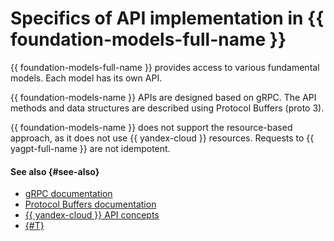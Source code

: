 # Specifics of API implementation in {{ foundation-models-full-name }}

{{ foundation-models-full-name }} provides access to various fundamental models. Each model has its own API.

{{ foundation-models-name }} APIs are designed based on gRPC. The API methods and data structures are described using Protocol Buffers (proto 3).

{{ foundation-models-name }} does not support the resource-based approach, as it does not use {{ yandex-cloud }} resources. Requests to {{ yagpt-full-name }} are not idempotent.

#### See also {#see-also}

* [gRPC documentation](https://grpc.io/docs/)
* [Protocol Buffers documentation](https://developers.google.com/protocol-buffers/docs/proto3)
* [{{ yandex-cloud }} API concepts](../../api-design-guide/concepts/general.md#resource-oriented-design)
* [{#T}](../api-ref/migration-to-v1.md)
